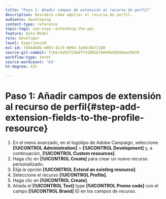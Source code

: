 ```yaml
---
title: "Paso 1: Añadir campos de extensión al recurso de perfil"
description: Descubra cómo ampliar el recurso de perfil.
audience: developing
content-type: reference
topic-tags: use-case--extending-the-api
feature: Data Model
role: Developer
level: Experienced
exl-id: fdd4d68b-e083-41c9-809d-3a6dc6b71180
source-git-commit: fcb5c4a92f23bdffd1082b7b044b5859dead9d70
workflow-type: tm+mt
source-wordcount: '63'
ht-degree: 42%

---
```


# Paso 1: Añadir campos de extensión al recurso de perfil{#step-add-extension-fields-to-the-profile-resource}

1. En el menú avanzado, en el logotipo de Adobe Campaign, seleccione **[!UICONTROL Administration]** > **[!UICONTROL Development]** y, a continuación, **[!UICONTROL Custom resources]**.
1. Haga clic en **[!UICONTROL Create]** para crear un nuevo recurso personalizado.
1. Elija la opción **[!UICONTROL Extend an existing resource]**.
1. Seleccione el recurso **[!UICONTROL Profile]**.
1. Haga clic en **[!UICONTROL Create]**.
1. Añada el **[!UICONTROL Text]** type **[!UICONTROL Promo code]** con el campo **[!UICONTROL Brand]** ID en los campos de recurso.
